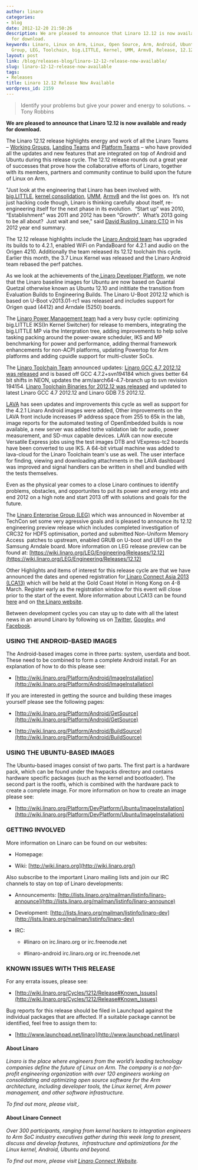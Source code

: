 ```yaml
---
author: linaro
categories:
- blog
date: 2012-12-20 21:50:26
description: We are pleased to announce that Linaro 12.12 is now available and ready
  for download.
keywords: Linaro, Linux on Arm, Linux, Open Source, Arm, Android, Ubuntu, Linaro Enterprise
  Group, LEG, Toolchain, big.LITTLE, Kernel, UMM, Armv8, Release, 12.12, Announcement
layout: post
link: /blog/releases-blog/linaro-12-12-release-now-available/
slug: linaro-12-12-release-now-available
tags:
- Releases
title: Linaro 12.12 Release Now Available
wordpress_id: 2159
---
```


> Identify your problems but give your power and energy to solutions. ~ Tony Robbins


**We are pleased to announce that Linaro 12.12 is now available and ready for download.**

The Linaro 12.12 release highlights energy and work of all the Linaro Teams – [Working Groups](https://wiki.linaro.org/WorkingGroups), [Landing Teams](https://wiki.linaro.org/LandingTeams) and [Platform Teams](https://wiki.linaro.org/Platform) – who have provided all the updates and new features that are integrated on top of Android and Ubuntu during this release cycle. The 12.12 release rounds out a great year of successes that prove how the collaborative efforts of Linaro, together with its members, partners and community continue to build upon the future of Linux on Arm.

"Just look at the engineering that Linaro has been involved with. [big.LITTLE](/blog/big-little-technology-two-usage-models/), [kernel consolidation](https://wiki.linaro.org/WorkingGroups/Kernel), [UMM](/blog/linaros-emphasis-on-dma_buf-in-the-3-3-linux-kernel/), [Armv8](/engineering/projects/) and the list goes on.  It’s not just hacking code though, Linaro is thinking carefully about itself, re-engineering itself for the next phase in its evolution.  “Start up” was 2010, “Establishment” was 2011 and 2012 has been “Growth”.  What’s 2013 going to be all about?  Just wait and see," said [David Rusling, Linaro CTO](/about/) in his 2012 year end summary.

The 12.12 release highlights include the [Linaro Android team](https://wiki.linaro.org/Platform/Android) has upgraded its builds to to 4.2.1, enabled WiFi on PandaBoard for 4.2.1 and audio on the Origen 4210. Additionally the team released its 12.12 toolchain this cycle. Earlier this month, the 3.7 Linux Kernel was released and the Linaro Android team rebased the perf patches.

As we look at the achievements of the[ Linaro Developer Platform](https://wiki.linaro.org/Platform/DevPlatform), we note that the Linaro baseline images for Ubuntu are now based on Quantal Quetzal otherwise known as Ubuntu 12.10 and inititiate the transition from Evaluation Builds to Engineering Builds. The Linaro U-Boot 2012.12 which is based on U-Boot v2013.01-rc1 was released and includes support for Origen quad (4412) and Arndale (5250) boards.

The [Linaro Power Management team](https://wiki.linaro.org/WorkingGroups/PowerManagement) had a very busy cycle: optimizing big.LITTLE IKS(In Kernel Switcher) for release to members, integrating the big.LITTLE MP via the Intergration tree, adding improvements to help solve tasking packing around the power-aware scheduler, IKS and MP benchmarking for power and performance, adding thermal framework enhancements for non-ACPI platforms, updating Powertop for Arm platforms and adding cpuidle support for multi-cluster SoCs.

The [Linaro Toolchain Team](https://wiki.linaro.org/WorkingGroups/ToolChain) announced updates: [Linaro GCC 4.7 2012.12 was released](http://lists.linaro.org/pipermail/linaro-toolchain/2012-December/003034.html) and is based off GCC 4.7.2+svn194184 which gives better 64 bit shifts in NEON, updates the arm/aarch64-4.7-branch up to svn revision 194154. [Linaro Toolchain Binaries for 2012.12 was released](http://lists.linaro.org/pipermail/linaro-toolchain/2012-December/003042.html) and updated to latest Linaro GCC 4.7 2012.12 and Linaro GDB 7.5 2012.12.

[LAVA](https://wiki.linaro.org/Platform/LAVA) has seen updates and improvements this cycle as well as support for the 4.2.1 Linaro Android images were added, Other improvements on the LAVA front include increases IP address space from 255 to 65k in the lab, image reports for the automated testing of OpenEmbedded builds is now available, a new server was added tothe validation lab for audio, power measurement, and SD-mux capable devices. LAVA can now execute Versatile Express jobs using the test images DTB and VExpress-tc2 boards have been converted to use IKS. A 64-bit virtual machine was added to lava-cloud for the Linaro Toolchain team's use as well. The user interface for finding, viewing and downloading attachments in the LAVA dashboard was improved and signal handlers can be written in shell and bundled with the tests themselves.

Even as the physical year comes to a close Linaro continues to identify problems, obstacles, and opportunites to put its power and energy into and end 2012 on a high note and start 2013 off with solutions and goals for the future.

The [Linaro Enterprise Group (LEG)](/engineering/datacenter-and-cloud/) which was announced in November at TechCon set some very agressive goals and is pleased to announce its 12.12 engineering preview release which includes completed investigation of CRC32 for HDFS optimisation, ported and submitted Non-Uniform Memory Access  patches to upstream, enabled GRUB on U-boot and UEFI on the Samsung Arndale board. More information on LEG release preview can be found at: [https://wiki.linaro.org/LEG/Engineering/Releases/12.12](https://wiki.linaro.org/LEG/Engineering/Releases/12.12)

Other Highlights and items of interest for this release cycle are that we have announced the dates and opened registration for[ Linaro Connect Asia 2013 (LCA13)](https://connect.linaro.org) which will be held at the Gold Coast Hotel in Hong Kong on 4-8 March. Register early as the registration window for this event will close prior to the start of the event. More information about LCA13 can be found [here](/blog/registration-opens-for-linaro-connect-asia-2013-book-early/) and on [the Linaro website](https://connect.linaro.org).

Between development cycles you can stay up to date with all the latest news in an around Linaro by following us on [Twitter](https://twitter.com/LinaroOrg), [Google+](https://plus.google.com/+LinaroOnAir) and[ Facebook](https://www.facebook.com/LinaroOrg).


### USING THE ANDROID-BASED IMAGES


The Android-based images come in three parts: system, userdata and boot. These need to be combined to form a complete Android install. For an explanation of how to do this please see:

  * [http://wiki.linaro.org/Platform/Android/ImageInstallation](http://wiki.linaro.org/Platform/Android/ImageInstallation)


If you are interested in getting the source and building these images yourself please see the following pages:


  * [http://wiki.linaro.org/Platform/Android/GetSource](http://wiki.linaro.org/Platform/Android/GetSource)


  * [http://wiki.linaro.org/Platform/Android/BuildSource](http://wiki.linaro.org/Platform/Android/BuildSource)


### USING THE UBUNTU-BASED IMAGES


The Ubuntu-based images consist of two parts. The first part is a hardware pack, which can be found under the hwpacks directory and contains hardware specific packages (such as the kernel and bootloader). The second part is the rootfs, which is combined with the hardware pack to create a complete image. For more information on how to create an image please see:

  * [http://wiki.linaro.org/Platform/DevPlatform/Ubuntu/ImageInstallation](http://wiki.linaro.org/Platform/DevPlatform/Ubuntu/ImageInstallation)

### GETTING INVOLVED


More information on Linaro can be found on our websites:

  * Homepage: [](/)


  * Wiki: [http://wiki.linaro.org](http://wiki.linaro.org/)

Also subscribe to the important Linaro mailing lists and join our IRC channels to stay on top of Linaro developments:

  * Announcements: [http://lists.linaro.org/mailman/listinfo/linaro-announce](http://lists.linaro.org/mailman/listinfo/linaro-announce)


  * Development: [http://lists.linaro.org/mailman/listinfo/linaro-dev](http://lists.linaro.org/mailman/listinfo/linaro-dev)


  * IRC:


    * #linaro on irc.linaro.org or irc.freenode.net


    * #linaro-android irc.linaro.org or irc.freenode.net


### KNOWN ISSUES WITH THIS RELEASE

For any errata issues, please see:

  * [http://wiki.linaro.org/Cycles/1212/Release#Known_Issues](http://wiki.linaro.org/Cycles/1212/Release#Known_Issues)


Bug reports for this release should be filed in Launchpad against the individual packages that are affected. If a suitable package cannot be identified, feel free to assign them to:


  * [http://www.launchpad.net/linaro](http://www.launchpad.net/linaro)

#### **About Linaro**


_Linaro is the place where engineers from the world’s leading technology companies define the future of Linux on Arm. The company is a not-for-profit engineering organization with over 120 engineers working on consolidating and optimizing open source software for the Arm architecture, including developer tools, the Linux kernel, Arm power management, and other software infrastructure._

_To find out more, please visit[ ](/)._


#### **About Linaro Connect**


_Over 300 participants, ranging from kernel hackers to integration engineers to Arm SoC industry executives gather during this week long to present, discuss and develop features,  infrastructure and optimizations for the Linux kernel, Android, Ubuntu and beyond._

_To find out more, please visit [Linaro Connect Website](https://connect.linaro.org)._